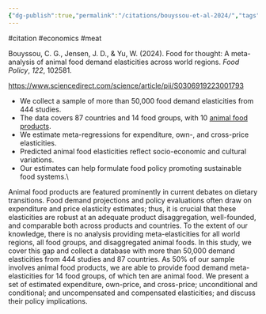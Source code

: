 ```yaml
---
{"dg-publish":true,"permalink":"/citations/bouyssou-et-al-2024/","tags":["#citation","#economics","#meat"],"created":"2025-10-23T17:42:46.135+01:00","updated":"2025-10-23T18:06:08.923+01:00"}
---
```


#citation #economics #meat 

Bouyssou, C. G., Jensen, J. D., & Yu, W. (2024). Food for thought: A meta-analysis of animal food demand elasticities across world regions. _Food Policy_, _122_, 102581.

https://www.sciencedirect.com/science/article/pii/S0306919223001793

- We collect a sample of more than 50,000 food demand elasticities from 444 studies.
- The data covers 87 countries and 14 food groups, with 10 [animal food products](https://www.sciencedirect.com/topics/food-science/animal-food-products "Learn more about animal food products from ScienceDirect's AI-generated Topic Pages").
- We estimate meta-regressions for expenditure, own-, and cross-price elasticities.
- Predicted animal food elasticities reflect socio-economic and cultural variations.
- Our estimates can help formulate food policy promoting sustainable food systems.\

Animal food products are featured prominently in current debates on dietary transitions. Food demand projections and policy evaluations often draw on expenditure and price elasticity estimates; thus, it is crucial that these elasticities are robust at an adequate product disaggregation, well-founded, and comparable both across products and countries. To the extent of our knowledge, there is no analysis providing meta-elasticities for all world regions, all food groups, and disaggregated animal foods. In this study, we cover this gap and collect a database with more than 50,000 demand elasticities from 444 studies and 87 countries. As 50% of our sample involves animal food products, we are able to provide food demand meta-elasticities for 14 food groups, of which ten are animal food. We present a set of estimated expenditure, own-price, and cross-price; unconditional and conditional; and uncompensated and compensated elasticities; and discuss their policy implications.